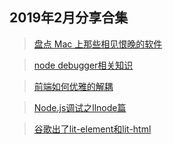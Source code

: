 ## 2019年2月分享合集

> [盘点 Mac 上那些相见恨晚的软件](https://mp.weixin.qq.com/s/Cvqetqb1uHcqPU1B4xLuZw)

> [node debugger相关知识](https://codeblog.dotsandbrackets.com/nodejs-core-dump-llnode-lldb/)

> [前端如何优雅的解耦](https://mp.weixin.qq.com/s/EsuR1ztDaaQaupdYh_C36g)

> [Node.js调试之llnode篇](https://mp.weixin.qq.com/s/0ZhhnwUMAM6RA8xZbegcig)

> [谷歌出了lit-element和lit-html](https://lit-element.polymer-project.org/)
